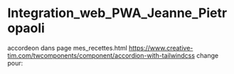 # Integration_web_PWA_Jeanne_Pietropaoli

accordeon dans page mes_recettes.html https://www.creative-tim.com/twcomponents/component/accordion-with-tailwindcss
 change pour:
    <!-- composant Tailwind de depart: https://www.material-tailwind.com/docs/html/accordion -->